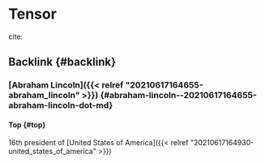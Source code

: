 # Tensor


cite:


## Backlink {#backlink}


### [Abraham Lincoln]({{< relref "20210617164655-abraham_lincoln" >}}) {#abraham-lincoln--20210617164655-abraham-lincoln-dot-md}


#### Top {#top}

16th president of [United States of America]({{< relref "20210617164930-united_states_of_america" >}})
